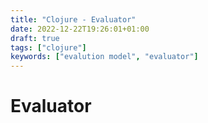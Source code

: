 ```yaml
---
title: "Clojure - Evaluator"
date: 2022-12-22T19:26:01+01:00
draft: true
tags: ["clojure"]
keywords: ["evalution model", "evaluator"]
---
```


# Evaluator


